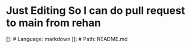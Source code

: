 # Just Editing So I can do pull request to main from rehan

[]: # Language: markdown
[]: # Path: README.md
